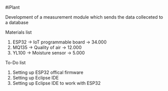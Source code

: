 #iPlant

Development of a measurement module which sends the data colleceted to a database

Materials list

1. ESP32 -> IoT programmable board -> 34.000
2. MQ135 -> Quality of air -> 12.000
3. YL100 -> Moisture sensor -> 5.000

To-Do list

1. Setting up ESP32 offical firmware
2. Setting up Eclipse IDE
3. Setting up Eclipse IDE to work with ESP32 


